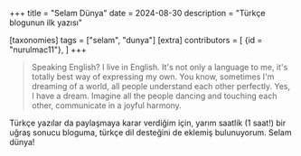 +++
title = "Selam Dünya"
date = 2024-08-30
description = "Türkçe blogunun ilk yazısı"

[taxonomies]
tags = ["selam", "dunya"]
[extra]
contributors = [
    {id = "nurulmac11"},
]
+++
>  Speaking English? I live in English. It's not only a language to me, it's totally best way of expressing my own. You know, sometimes I'm dreaming of a world, all people understand each other perfectly. Yes, I have a dream. Imagine all the people dancing and touching each other, communicate in a joyful harmony.  

Türkçe yazılar da paylaşmaya karar verdiğim için, yarım saatlik (1 saat!) bir uğraş sonucu bloguma, türkçe dil desteğini de eklemiş bulunuyorum.
Selam dünya!